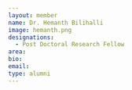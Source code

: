```yaml
---
layout: member
name: Dr. Hemanth Bilihalli
image: hemanth.png
designations: 
  - Post Doctoral Research Fellow
area:
bio:
email:
type: alumni
---
```

